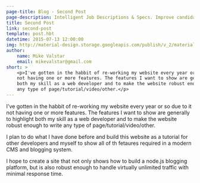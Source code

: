 ```yaml
---
page-title: Blog - Second Post
page-description: Intelligent Job Descriptions & Specs. Improve candidate engagement by providing candidates the information that helps them make crucial career decisions. 
title: Second Post
link: second-post
template: post.hbt
datetime: 2015-07-13 12:00:00
img: http://material-design.storage.googleapis.com/publish/v_2/material_ext_publish/0Bx4BSt6jniD7TDlCYzRROE84YWM/materialdesign_introduction.png
author: 
    name: Mike Valstar
    email: mikevalstar@gmail.com
short: >
    <p>I've gotten in the habbit of re-working my website every year or so due to it 
    not having one or more features. The features I want to show are generally to highlight
    both my skill as a web developer and to make the website robust enough to write 
    any type of page/tutorial/video/other.</p>
---
```


I've gotten in the habbit of re-working my website every year or so due to it 
not having one or more features. The features I want to show are generally to highlight
both my skill as a web developer and to make the website robust enough to write 
any type of page/tutorial/video/other. 

I plan to do what I have done before and build this website as a tutorial for 
other developers and myself to show all of th fetaures required in a modern CMS 
and blogging system. 

I hope to create a site that not only shows how to build a node.js blogging platform,
but is also robust enough to handle virtually unlimited traffic with minimal response time.